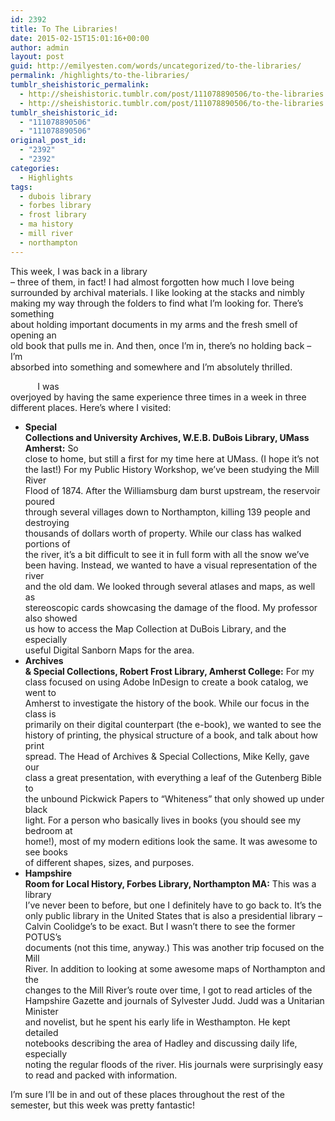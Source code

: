 ```yaml
---
id: 2392
title: To The Libraries!
date: 2015-02-15T15:01:16+00:00
author: admin
layout: post
guid: http://emilyesten.com/words/uncategorized/to-the-libraries/
permalink: /highlights/to-the-libraries/
tumblr_sheishistoric_permalink:
  - http://sheishistoric.tumblr.com/post/111078890506/to-the-libraries
  - http://sheishistoric.tumblr.com/post/111078890506/to-the-libraries
tumblr_sheishistoric_id:
  - "111078890506"
  - "111078890506"
original_post_id:
  - "2392"
  - "2392"
categories:
  - Highlights
tags:
  - dubois library
  - forbes library
  - frost library
  - ma history
  - mill river
  - northampton
---
```

This week, I was back in a library  
– three of them, in fact! I had almost forgotten how much I love being  
surrounded by archival materials. I like looking at the stacks and nimbly  
making my way through the folders to find what I’m looking for. There’s something  
about holding important documents in my arms and the fresh smell of opening an  
old book that pulls me in. And then, once I’m in, there’s no holding back – I’m  
absorbed into something and somewhere and I’m absolutely thrilled. 

<!-- more -->

           I was  
overjoyed by having the same experience three times in a week in three  
different places. Here’s where I visited:

  * **Special  
    Collections and University Archives, W.E.B. DuBois Library, UMass Amherst:** So  
    close to home, but still a first for my time here at UMass. (I hope it’s not  
    the last!) For my Public History Workshop, we’ve been studying the Mill River  
    Flood of 1874. After the Williamsburg dam burst upstream, the reservoir poured  
    through several villages down to Northampton, killing 139 people and destroying  
    thousands of dollars worth of property. While our class has walked portions of  
    the river, it’s a bit difficult to see it in full form with all the snow we’ve  
    been having. Instead, we wanted to have a visual representation of the river  
    and the old dam. We looked through several atlases and maps, as well as  
    stereoscopic cards showcasing the damage of the flood. My professor also showed  
    us how to access the Map Collection at DuBois Library, and the especially  
    useful Digital Sanborn Maps for the area.
  * **Archives  
    & Special Collections, Robert Frost Library, Amherst College:** For my  
    class focused on using Adobe InDesign to create a book catalog, we went to  
    Amherst to investigate the history of the book. While our focus in the class is  
    primarily on their digital counterpart (the e-book), we wanted to see the  
    history of printing, the physical structure of a book, and talk about how print  
    spread. The Head of Archives & Special Collections, Mike Kelly, gave our  
    class a great presentation, with everything a leaf of the Gutenberg Bible to  
    the unbound Pickwick Papers to “Whiteness” that only showed up under black  
    light. For a person who basically lives in books (you should see my bedroom at  
    home!), most of my modern editions look the same. It was awesome to see books  
    of different shapes, sizes, and purposes.
  * **Hampshire  
    Room for Local History, Forbes Library, Northampton MA:** This was a library  
    I’ve never been to before, but one I definitely have to go back to. It’s the  
    only public library in the United States that is also a presidential library –  
    Calvin Coolidge’s to be exact. But I wasn’t there to see the former POTUS’s  
    documents (not this time, anyway.) This was another trip focused on the Mill  
    River. In addition to looking at some awesome maps of Northampton and the  
    changes to the Mill River’s route over time, I got to read articles of the  
    Hampshire Gazette and journals of Sylvester Judd. Judd was a Unitarian Minister  
    and novelist, but he spent his early life in Westhampton. He kept detailed  
    notebooks describing the area of Hadley and discussing daily life, especially  
    noting the regular floods of the river. His journals were surprisingly easy to read and packed with information. 

I&rsquo;m sure I&rsquo;ll be in and out of these places throughout the rest of the semester, but this week was pretty fantastic! 